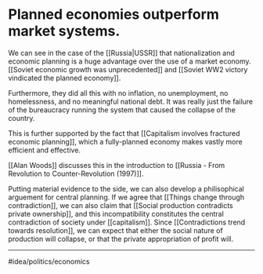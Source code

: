# Planned economies outperform market systems.
We can see in the case of the [[Russia|USSR]] that nationalization and economic planning is a huge advantage over the use of a market economy. [[Soviet economic growth was unprecedented]] and [[Soviet WW2 victory vindicated the planned economy]]. 

Furthermore, they did all this with no inflation, no unemployment, no homelessness, and no meaningful national debt. It was really just the failure of the bureaucracy running the system that caused the collapse of the country. 

This is further supported by the fact that [[Capitalism involves fractured economic planning]], which a fully-planned economy makes vastly more efficient and effective. 

[[Alan Woods]] discusses this in the introduction to [[Russia - From Revolution to Counter-Revolution (1997)]]. 

Putting material evidence to the side, we can also develop a philisophical arguement for central planning. If we agree that [[Things change through contradiction]], we can also claim that [[Social production contradicts private ownership]], and this incompatibility constitutes the central contradiction of society under [[capitalism]]. Since [[Contradictions trend towards resolution]], we can expect that either the social nature of production will collapse, or that the private appropriation of profit will. 

---
#idea/politics/economics 
